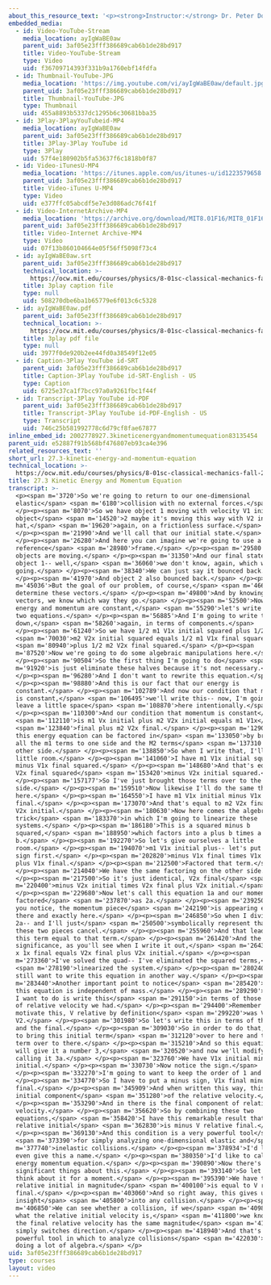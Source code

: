 ```yaml
---
about_this_resource_text: '<p><strong>Instructor:</strong> Dr. Peter Dourmashkin</p>'
embedded_media:
  - id: Video-YouTube-Stream
    media_location: ayIgWaBE0aw
    parent_uid: 3af05e23fff386689cab6b1de28bd917
    title: Video-YouTube-Stream
    type: Video
    uid: f36709714393f331b9a1760ebf14fdfa
  - id: Thumbnail-YouTube-JPG
    media_location: 'https://img.youtube.com/vi/ayIgWaBE0aw/default.jpg'
    parent_uid: 3af05e23fff386689cab6b1de28bd917
    title: Thumbnail-YouTube-JPG
    type: Thumbnail
    uid: 455a8893b5337dc1295b6c30681bba35
  - id: 3Play-3PlayYouTubeid-MP4
    media_location: ayIgWaBE0aw
    parent_uid: 3af05e23fff386689cab6b1de28bd917
    title: 3Play-3Play YouTube id
    type: 3Play
    uid: 57f4e180902b5fa53637f6c1818b0f87
  - id: Video-iTunesU-MP4
    media_location: 'https://itunes.apple.com/us/itunes-u/id1223579658'
    parent_uid: 3af05e23fff386689cab6b1de28bd917
    title: Video-iTunes U-MP4
    type: Video
    uid: e377ffc05abcdf5e7e3d086adc76f41f
  - id: Video-InternetArchive-MP4
    media_location: 'https://archive.org/download/MIT8.01F16/MIT8_01F16_L27v03_360p.mp4'
    parent_uid: 3af05e23fff386689cab6b1de28bd917
    title: Video-Internet Archive-MP4
    type: Video
    uid: 07f13b860104664e05f56ff5098f73c4
  - id: ayIgWaBE0aw.srt
    parent_uid: 3af05e23fff386689cab6b1de28bd917
    technical_location: >-
      https://ocw.mit.edu/courses/physics/8-01sc-classical-mechanics-fall-2016/week-9-collision-theory/27.3-kinetic-energy-and-momentum-equation/27.3-kinetic-energy-and-momentum-equation/ayIgWaBE0aw.srt
    title: 3play caption file
    type: null
    uid: 508270dbe6ba1b65779e6f013c6c5328
  - id: ayIgWaBE0aw.pdf
    parent_uid: 3af05e23fff386689cab6b1de28bd917
    technical_location: >-
      https://ocw.mit.edu/courses/physics/8-01sc-classical-mechanics-fall-2016/week-9-collision-theory/27.3-kinetic-energy-and-momentum-equation/27.3-kinetic-energy-and-momentum-equation/ayIgWaBE0aw.pdf
    title: 3play pdf file
    type: null
    uid: 3977f0de920b2ee44fd0a38549f12e05
  - id: Caption-3Play YouTube id-SRT
    parent_uid: 3af05e23fff386689cab6b1de28bd917
    title: Caption-3Play YouTube id-SRT-English - US
    type: Caption
    uid: 6725e37ca1f7bcc97a0a9261fbc1f44f
  - id: Transcript-3Play YouTube id-PDF
    parent_uid: 3af05e23fff386689cab6b1de28bd917
    title: Transcript-3Play YouTube id-PDF-English - US
    type: Transcript
    uid: 746c25b581992778c6d79cf8fae67877
inline_embed_id: 2002778927.3kineticenergyandmomentumequation83135454
parent_uid: e52887f91b568bf476807eb93ca4e396
related_resources_text: ''
short_url: 27.3-kinetic-energy-and-momentum-equation
technical_location: >-
  https://ocw.mit.edu/courses/physics/8-01sc-classical-mechanics-fall-2016/week-9-collision-theory/27.3-kinetic-energy-and-momentum-equation/27.3-kinetic-energy-and-momentum-equation
title: 27.3 Kinetic Energy and Momentum Equation
transcript: >-
  <p><span m='3720'>So we're going to return to our one-dimensional
  elastic</span> <span m='6180'>collision with no external forces.</span>
  </p><p><span m='8070'>So we have object 1 moving with velocity V1 initial and
  object</span> <span m='14520'>2 maybe it's moving this way with V2 initial i
  hat,</span> <span m='19620'>again, on a frictionless surface.</span>
  </p><p><span m='21990'>And we'll call that our initial state.</span>
  </p><p><span m='26280'>And here you can imagine we're going to use a ground
  reference</span> <span m='28980'>frame.</span> </p><p><span m='29580'>So both
  objects are moving.</span> </p><p><span m='31350'>And our final state has
  object 1-- well,</span> <span m='36060'>we don't know, again, which way it's
  going.</span> </p><p><span m='38340'>We can just say it bounced back.</span>
  </p><p><span m='41970'>And object 2 also bounced back.</span> </p><p><span
  m='45036'>But the goal of our problem, of course,</span> <span m='46660'>is to
  determine these vectors.</span> </p><p><span m='49800'>And by knowing the
  vectors, we know which way they go.</span> </p><p><span m='52500'>Now because
  energy and momentum are constant,</span> <span m='55290'>let's write down our
  two equations.</span> </p><p><span m='56885'>And I'm going to write them
  down,</span> <span m='58260'>again, in terms of components.</span>
  </p><p><span m='61240'>So we have 1/2 m1 V1x initial squared plus 1/2</span>
  <span m='70030'>m2 V2x initial squared equals 1/2 m1 V1x final squared</span>
  <span m='80940'>plus 1/2 m2 V2x final squared.</span> </p><p><span
  m='87520'>Now we're going to do some algebraic manipulations here.</span>
  </p><p><span m='90504'>So the first thing I'm going to do</span> <span
  m='91920'>is just eliminate these halves because it's not necessary.</span>
  </p><p><span m='96280'>And I don't want to rewrite this equation.</span>
  </p><p><span m='98880'>And this is our fact that our energy is
  constant.</span> </p><p><span m='102789'>And now our condition that momentum
  is constant,</span> <span m='106495'>we'll write this-- now, I'm going to
  leave a little space</span> <span m='108870'>here intentionally.</span>
  </p><p><span m='110300'>And our condition that momentum is constant</span>
  <span m='112110'>is m1 Vx initial plus m2 V2x initial equals m1 V1x</span>
  <span m='123840'>final plus m2 V2x final.</span> </p><p><span m='129030'>Now
  this energy equation can be factored in</span> <span m='133050'>by bringing
  all the m1 terms to one side and the M2 terms</span> <span m='137310'>to the
  other side.</span> </p><p><span m='138850'>So when I write that, I'll need a
  little room.</span> </p><p><span m='141060'>I have m1 V1x initial squared
  minus V1x final squared.</span> </p><p><span m='148680'>And that's equal to m2
  V2x final squared</span> <span m='153420'>minus V2x initial squared.</span>
  </p><p><span m='157177'>So I've just brought those terms over to the other
  side.</span> </p><p><span m='159510'>Now likewise I'll do the same thing down
  here.</span> </p><p><span m='164550'>I have m1 V1x initial minus V1x
  final.</span> </p><p><span m='173070'>And that's equal to m2 V2x final minus
  V2x initial.</span> </p><p><span m='180630'>Now here comes the algebraic
  trick</span> <span m='183370'>in which I'm going to linearize these
  systems.</span> </p><p><span m='186180'>This is a squared minus b
  squared,</span> <span m='188950'>which factors into a plus b times a minus
  b.</span> </p><p><span m='192270'>So let's give ourselves a little
  room.</span> </p><p><span m='194070'>m1 V1x initial plus-- let's put the minus
  sign first.</span> </p><p><span m='202820'>minus V1x final times V1x initial
  plus V1x final.</span> </p><p><span m='212500'>Factored that term.</span>
  </p><p><span m='214040'>We have the same factoring on the other side.</span>
  </p><p><span m='217500'>So it's just identical, V2x final</span> <span
  m='220400'>minus V2x initial times V2x final plus V2x initial.</span>
  </p><p><span m='229680'>Now let's call this equation 1a and our momentum
  factored</span> <span m='237870'>as 2a.</span> </p><p><span m='239250'>Now if
  you notice, the momentum piece</span> <span m='242190'>is appearing exactly
  there and exactly here.</span> </p><p><span m='246850'>So when I divide 1a by
  2a-- and I'll just</span> <span m='250500'>symbolically represent that-- then
  these two pieces cancel.</span> </p><p><span m='255960'>And that leads to just
  this term equal to that term.</span> </p><p><span m='261420'>And the
  significance, as you'll see when I write it out,</span> <span m='264370'>1 of
  x 1x final equals V2x final plus V2x initial.</span> </p><p><span
  m='273360'>I've solved the quad-- I've eliminated the squared terms,</span>
  <span m='278190'>linearized the system.</span> </p><p><span m='280240'>Now I
  still want to write this equation in another way.</span> </p><p><span
  m='283440'>Another important point to notice</span> <span m='285420'>is that
  this equation is independent of mass.</span> </p><p><span m='289290'>Now what
  I want to do is write this</span> <span m='291150'>in terms of those concepts
  of relative velocity we had.</span> </p><p><span m='294400'>Remember just to
  motivate this, V relative by definition</span> <span m='299220'>was V1 minus
  V2.</span> </p><p><span m='301980'>So let's write this in terms of the initial
  and the final.</span> </p><p><span m='309030'>So in order to do that, we have
  to bring this initial term</span> <span m='312120'>over to here and this final
  term over to there.</span> </p><p><span m='315210'>And so this equation, which
  will give it a number 3,</span> <span m='320520'>and now we'll modify that by
  calling it 3a.</span> </p><p><span m='323760'>We have V1x initial minus V2x
  initial.</span> </p><p><span m='330730'>Now notice the sign.</span>
  </p><p><span m='332270'>I'm going to want to keep the order of 1 and 2.</span>
  </p><p><span m='334770'>So I have to put a minus sign, V1x final minus V2x
  final.</span> </p><p><span m='345909'>And when written this way, this is the
  initial component</span> <span m='351280'>of the relative velocity.</span>
  </p><p><span m='353290'>And in there is the final component of relative
  velocity.</span> </p><p><span m='356620'>So by combining these two
  equations,</span> <span m='358420'>I have this remarkable result that V
  relative initial</span> <span m='362830'>is minus V relative final.</span>
  </p><p><span m='369130'>And this condition is a very powerful tool</span>
  <span m='373390'>for simply analyzing one-dimensional elastic and</span> <span
  m='377740'>inelastic collisions.</span> </p><p><span m='378934'>I'd like to
  even give this a name.</span> </p><p><span m='380350'>I'd like to call it the
  energy momentum equation.</span> </p><p><span m='390890'>Now there's a lot of
  significant things about this.</span> </p><p><span m='393140'>So let's just
  think about it for a moment.</span> </p><p><span m='395390'>We have that V
  relative initial in magnitude</span> <span m='400100'>is equal to V relative
  final.</span> </p><p><span m='403060'>And so right away, this gives us some
  insight</span> <span m='405800'>into any collision.</span> </p><p><span
  m='406850'>We can see whether a collision, if we</span> <span m='409850'>know
  what the relative initial velocity is,</span> <span m='411800'>we know that
  the final relative velocity has the same magnitude</span> <span m='416240'>but
  simply switches direction.</span> </p><p><span m='418940'>And that's a
  powerful tool in which to analyze collisions</span> <span m='422030'>without
  doing a lot of algebra.</span> </p>
uid: 3af05e23fff386689cab6b1de28bd917
type: courses
layout: video
---
```

